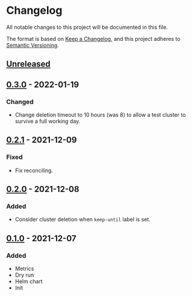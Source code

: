 # Changelog

All notable changes to this project will be documented in this file.

The format is based on [Keep a Changelog](https://keepachangelog.com/en/1.0.0/),
and this project adheres to [Semantic Versioning](https://semver.org/spec/v2.0.0.html).



## [Unreleased]

## [0.3.0] - 2022-01-19

### Changed

- Change deletion timeout to 10 hours (was 8) to allow a test cluster to survive a full working day.

## [0.2.1] - 2021-12-09

### Fixed

- Fix reconciling.

## [0.2.0] - 2021-12-08

### Added

- Consider cluster deletion when `keep-until` label is set.

## [0.1.0] - 2021-12-07

### Added

- Metrics
- Dry run
- Helm chart
- Init



[Unreleased]: https://github.com/giantswarm/cluster-cleaner/compare/v0.3.0...HEAD
[0.3.0]: https://github.com/giantswarm/cluster-cleaner/compare/v0.2.1...v0.3.0
[0.2.1]: https://github.com/giantswarm/cluster-cleaner/compare/v0.2.0...v0.2.1
[0.2.0]: https://github.com/giantswarm/cluster-cleaner/compare/v0.1.0...v0.2.0
[0.1.0]: https://github.com/giantswarm/cluster-cleaner/releases/tag/v0.1.0
